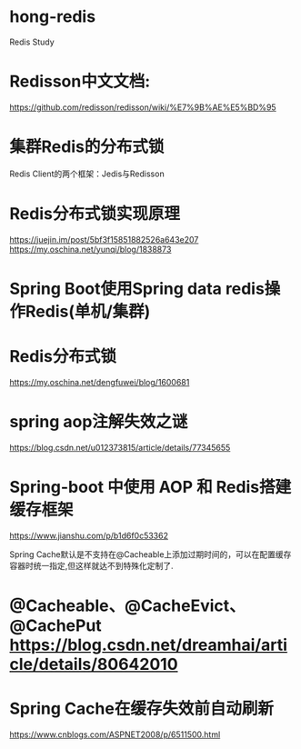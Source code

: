 # hong-redis
Redis Study

# Redisson中文文档:
https://github.com/redisson/redisson/wiki/%E7%9B%AE%E5%BD%95

# 集群Redis的分布式锁
Redis Client的两个框架：Jedis与Redisson

# Redis分布式锁实现原理
https://juejin.im/post/5bf3f15851882526a643e207
https://my.oschina.net/yunqi/blog/1838873

# Spring Boot使用Spring data redis操作Redis(单机/集群)

# Redis分布式锁
https://my.oschina.net/dengfuwei/blog/1600681

# spring aop注解失效之谜
https://blog.csdn.net/u012373815/article/details/77345655

# Spring-boot 中使用 AOP 和 Redis搭建缓存框架
https://www.jianshu.com/p/b1d6f0c53362

Spring Cache默认是不支持在@Cacheable上添加过期时间的，可以在配置缓存容器时统一指定,但这样就达不到特殊化定制了.
# @Cacheable、@CacheEvict、@CachePut https://blog.csdn.net/dreamhai/article/details/80642010

# Spring Cache在缓存失效前自动刷新
https://www.cnblogs.com/ASPNET2008/p/6511500.html